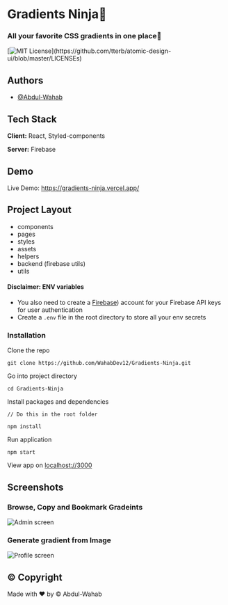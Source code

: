 
# Gradients Ninja🥷
### All your favorite CSS gradients in one place🎉


[![MIT License](https://img.shields.io/apm/l/atomic-design-ui.svg?)](https://github.com/tterb/atomic-design-ui/blob/master/LICENSEs)


## Authors

- [@Abdul-Wahab](https://www.github.com/WahabDev12)


## Tech Stack

**Client:** React, Styled-components

**Server:** Firebase


## Demo

Live Demo: https://gradients-ninja.vercel.app/


## Project Layout

- components
- pages
- styles
- assets
- helpers
- backend (firebase utils)
- utils

#### Disclaimer: ENV variables

- You also need to create a [Firebase](https://firebase.google.com)) account for your Firebase API keys for user authentication
- Create a `.env` file in the root directory to store all your env secrets

### Installation

Clone the repo

```
git clone https://github.com/WahabDev12/Gradients-Ninja.git
````
Go into project directory

```
cd Gradients-Ninja
```

Install packages and dependencies

```
// Do this in the root folder

npm install
```

Run application

```
npm start
```

View app on [localhost://3000](localhost://3000)


## Screenshots

### Browse, Copy and Bookmark Gradeints
![Admin screen](/github/home.gif)

### Generate gradient from Image
![Profile screen](/github/generategif)



## &copy; Copyright

Made with ❤️ by &copy; Abdul-Wahab 
